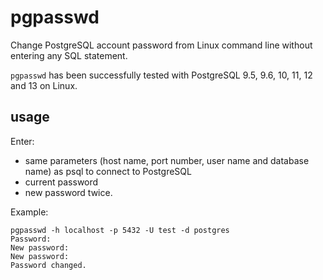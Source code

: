 # pgpasswd
Change PostgreSQL account password from Linux command line without entering any SQL statement.<br>

`pgpasswd`  has been successfully tested with PostgreSQL 9.5, 9.6, 10, 11, 12 and 13 on Linux. <br>

## usage

Enter:
* same parameters (host name, port number, user name and database name) as psql to connect to PostgreSQL 
* current password 
* new password twice.

Example:

``` 
pgpasswd -h localhost -p 5432 -U test -d postgres
Password:
New password:
New password:
Password changed.
```
